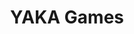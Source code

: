 ---
layout: page
title: YAKA Games
image: /assets/images/home-mountains.jpg
redirect_to: http://yaka.games
---